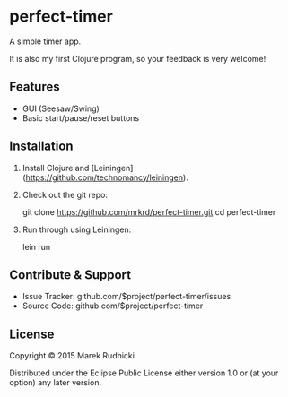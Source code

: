 # perfect-timer

A simple timer app.

It is also my first Clojure program, so your feedback is very welcome!



## Features

- GUI (Seesaw/Swing)
- Basic start/pause/reset buttons



## Installation

1. Install Clojure and [Leiningen] (https://github.com/technomancy/leiningen).

2. Check out the git repo:

    git clone https://github.com/mrkrd/perfect-timer.git
    cd perfect-timer

3. Run through using Leiningen:

    lein run



## Contribute & Support

- Issue Tracker: github.com/$project/perfect-timer/issues
- Source Code: github.com/$project/perfect-timer



## License

Copyright © 2015 Marek Rudnicki

Distributed under the Eclipse Public License either version 1.0 or (at
your option) any later version.
